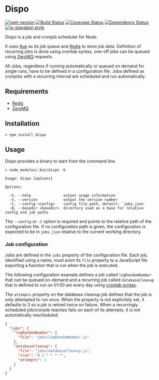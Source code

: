 # Dispo

[![npm version](https://badge.fury.io/js/mongoose-patch-history.svg)](https://badge.fury.io/js/dispo) [![Build Status](https://travis-ci.org/gonsfx/dispo.svg?branch=master)](https://travis-ci.org/gonsfx/dispo) [![Coverage Status](https://coveralls.io/repos/github/gonsfx/dispo/badge.svg?branch=master)](https://coveralls.io/github/gonsfx/dispo?branch=master) [![Dependency Status](https://david-dm.org/gonsfx/dispo.svg)](https://david-dm.org/gonsfx/dispo) [![js-standard-style](https://img.shields.io/badge/code%20style-standard-brightgreen.svg)](http://standardjs.com/)

Dispo is a job and cronjob scheduler for Node.

It uses [Kue](https://github.com/Automattic/kue) as its job queue and [Redis](http://redis.io/) to store job data. Definition of recurring jobs is done using crontab syntax, one-off jobs can be queued using [ZeroMQ](http://zeromq.org/) requests.

All Jobs, regardless if running automatically or queued on demand for single runs, have to be defined in a configuration file. Jobs defined as cronjobs with a recurring interval are scheduled and run automatically.

## Requirements

- [Redis](http://redis.io/)
- [ZeroMQ](http://zeromq.org/)

## Installation

```
> npm install dispo
```

## Usage

Dispo provides a binary to start from the command line.

```
> node_modules/.bin/dispo -h

Usage: dispo [options]

Options:

  -h, --help               output usage information
  -V, --version            output the version number
  -C, --config <config>    config file path, default: `jobs.json`
  -B, --basedir <basedir>  directory used as a base for relative config and job paths
```

The `--config` or `-C` option is required and points to the relative path of the configuration file. If no configuration path is given, the configuration is expected to be in `jobs.json` relative to the current working directory.

### Job configuration

Jobs are defined in the `jobs` property of the configuration file. Each job, identified using a name, must point its `file` property to a JavaScript file exporting a function that is run when the job is executed.

The following configuration example defines a job called `logRandomNumber` that can be queued on-demand and a recurring job called `databaseCleanup` that is defined to run on 01:00 am every day using [crontab syntax](https://en.wikipedia.org/wiki/Cron).

The `attempts` property on the database cleanup job defines that the job is only attempted to run once. When the property is not explicitely set, it defaults to 3 so a job is retried twice on failure. When a recurringly scheduled job/cronjob reaches fails on each of its attempts, it is not automatically rescheduled.

```json
{
  "jobs": {
    "logRandomNumber": {
      "file": "jobs/logRandomNumber.js"
    },
    "databaseCleanup": {
      "file": "jobs/databaseCleanup.js",
      "cron": "0 1 * * * *",
      "attempts": 1
    }
  }
}
```
